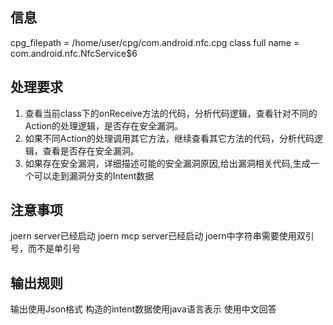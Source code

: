 ## 信息
cpg_filepath = /home/user/cpg/com.android.nfc.cpg
class full name = com.android.nfc.NfcService$6
## 处理要求
1. 查看当前class下的onReceive方法的代码，分析代码逻辑，查看针对不同的Action的处理逻辑，是否存在安全漏洞。
2. 如果不同Action的处理调用其它方法，继续查看其它方法的代码，分析代码逻辑，查看是否存在安全漏洞。
3. 如果存在安全漏洞，详细描述可能的安全漏洞原因,给出漏洞相关代码,生成一个可以走到漏洞分支的Intent数据
## 注意事项
joern server已经启动
joern mcp server已经启动
joern中字符串需要使用双引号，而不是单引号
## 输出规则
输出使用Json格式
构造的intent数据使用java语言表示
使用中文回答
